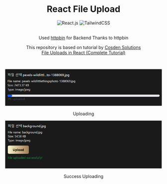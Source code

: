 <div align="center">
  <h1>
    React File Upload
  </h1>

  <div>
    <img src="https://img.shields.io/badge/React-20232A?style=for-the-badge&logo=react&logoColor=61DAFB" alt="React.js" />
    <img src="https://img.shields.io/badge/Tailwind_CSS-38B2AC?style=for-the-badge&logo=tailwind-css&logoColor=white" alt="TailwindCSS" />
  </div>
  <br />

  <p>
    Used <a href="https://httpbin.org/" target="_blank">httpbin</a> for Backend
    Thanks to httpbin
  </p>

  <p>
    This repository is based on tutorial by 
    <a href="https://www.youtube.com/@cosdensolutions" target="_blank">Cosden Solutions</a> <br />
    <a href="https://www.youtube.com/watch?v=pWd6Enu2Pjs" target="_blank">File Uploads in React (Complete Tutorial)</a>
  </p>

  <br />

  <img
    src="https://github.com/miinhho/react-file-upload/blob/main/images/uploading.png?raw=true"
    alt="uploading"
  />
  <p>Uploading</p>
  <img
    src="https://github.com/miinhho/react-file-upload/blob/main/images/success-upload.png?raw=true"
    alt="success uploading"
  />
  <p>Success Uploading</p>
</div>